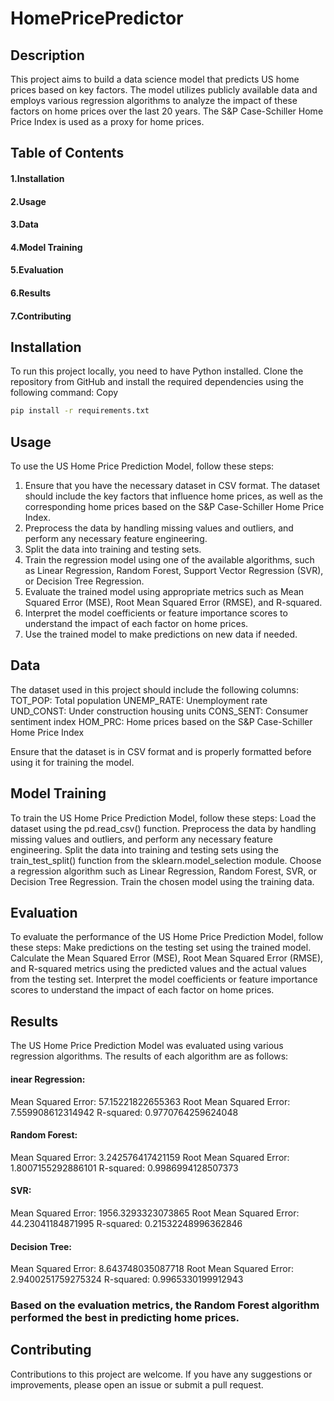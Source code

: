 # HomePricePredictor
## Description
This project aims to build a data science model that predicts US home prices based on key factors. The model utilizes publicly available data and employs various regression algorithms to analyze the impact of these factors on home prices over the last 20 years. The S&P Case-Schiller Home Price Index is used as a proxy for home prices.
## Table of Contents
#### 1.Installation
#### 2.Usage
#### 3.Data
#### 4.Model Training
#### 5.Evaluation
#### 6.Results
#### 7.Contributing

## Installation
To run this project locally, you need to have Python installed. Clone the repository from GitHub and install the required dependencies using the following command:
Copy

```bash
pip install -r requirements.txt
```
## Usage

To use the US Home Price Prediction Model, follow these steps:
1. Ensure that you have the necessary dataset in CSV format. The dataset should include the key factors that influence home prices, as well as the corresponding home prices based on the S&P Case-Schiller Home Price Index.
2. Preprocess the data by handling missing values and outliers, and perform any necessary feature engineering.
3. Split the data into training and testing sets.
4. Train the regression model using one of the available algorithms, such as Linear Regression, Random Forest, Support Vector Regression (SVR), or Decision Tree Regression.
5. Evaluate the trained model using appropriate metrics such as Mean Squared Error (MSE), Root Mean Squared Error (RMSE), and R-squared.
6. Interpret the model coefficients or feature importance scores to understand the impact of each factor on home prices.
7. Use the trained model to make predictions on new data if needed.

## Data

The dataset used in this project should include the following columns:
TOT_POP: Total population
UNEMP_RATE: Unemployment rate
UND_CONST: Under construction housing units
CONS_SENT: Consumer sentiment index
HOM_PRC: Home prices based on the S&P Case-Schiller Home Price Index

Ensure that the dataset is in CSV format and is properly formatted before using it for training the model.

## Model Training

To train the US Home Price Prediction Model, follow these steps:
Load the dataset using the pd.read_csv() function.
Preprocess the data by handling missing values and outliers, and perform any necessary feature engineering.
Split the data into training and testing sets using the train_test_split() function from the sklearn.model_selection module.
Choose a regression algorithm such as Linear Regression, Random Forest, SVR, or Decision Tree Regression.
Train the chosen model using the training data.

## Evaluation

To evaluate the performance of the US Home Price Prediction Model, follow these steps:
Make predictions on the testing set using the trained model.
Calculate the Mean Squared Error (MSE), Root Mean Squared Error (RMSE), and R-squared metrics using the predicted values and the actual values from the testing set.
Interpret the model coefficients or feature importance scores to understand the impact of each factor on home prices.

## Results

The US Home Price Prediction Model was evaluated using various regression algorithms. The results of each algorithm are as follows:

#### inear Regression:
Mean Squared Error: 57.15221822655363
Root Mean Squared Error: 7.559908612314942
R-squared: 0.9770764259624048

#### Random Forest:
Mean Squared Error: 3.242576417421159
Root Mean Squared Error: 1.8007155292886101
R-squared: 0.9986994128507373

#### SVR:
Mean Squared Error: 1956.3293323073865
Root Mean Squared Error: 44.23041184871995
R-squared: 0.21532248996362846

#### Decision Tree:
Mean Squared Error: 8.643748035087718
Root Mean Squared Error: 2.9400251759275324
R-squared: 0.9965330199912943

### Based on the evaluation metrics, the Random Forest algorithm performed the best in predicting home prices.

## Contributing
Contributions to this project are welcome. If you have any suggestions or improvements, please open an issue or submit a pull request.
